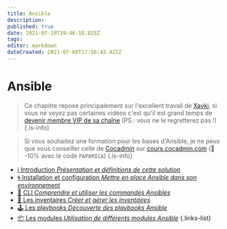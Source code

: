 ```yaml
---
title: Ansible
description: 
published: true
date: 2021-07-10T19:46:18.825Z
tags: 
editor: markdown
dateCreated: 2021-07-08T17:56:42.422Z
---
```


# Ansible
> Ce chapitre repose principalement sur l'excellent travail de [Xavki](https://www.youtube.com/channel/UCs_AZuYXi6NA9tkdbhjItHQ), si vous ne voyez pas certaines vidéos c'est qu'il est grand temps de [devenir membre VIP de sa chaîne](https://www.youtube.com/channel/UCs_AZuYXi6NA9tkdbhjItHQ/join) (PS : vous ne le regretterez pas !)
{.is-info}

> Si vous souhaitez une formation pour les bases d'Ansible, je ne peux que vous conseiller celle de [Cocadmin](https://www.youtube.com/c/cocadmin) sur [cours.cocadmin.com](https://cours.cocadmin.com) (🎁 -10% avec le code `PAPAMICA`)
{.is-info}


- [ℹ️ Introduction *Présentation et définitions de cette solution*](/Configuration/Ansible/Introduction)
- [🌀 Installation et configuration *Mettre en place Ansible dans son environnement*](/Configuration/Ansible/Installation)
- [💎 CLI *Comprendre et utiliser les commandes Ansibles*](/Configuration/Ansible/CLI)
- [📜 Les inventaires *Créer et gérer les inventaires*](/Configuration/Ansible/Inventaires)
- [🕹️ Les playbooks *Découverte des playbooks Ansible*](/Configuration/Ansible/Playbook)
- [📦 Les modules *Utilisation de différents modules Ansible*](/Configuration/Ansible/Modules)
{.links-list}
